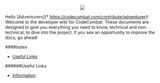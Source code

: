 <div style="text-align:center"><img src ="http://www.owstartup.com/wp-content/uploads/2014/05/code-combat.png" /></div>

Hello [Adventurers](* https://codecombat.com/contribute/adventurer)! Welcome to the developer wiki for CodeCombat. These documents are designed to give you everything you need to know, technical and non-technical, to dive into the project. If you see an opportunity to improve the docs, go ahead!

####Index
* [Useful Links](#useful-links)

######Useful Links
* [Information](https://codecombat.com/contribute/adventurer)
